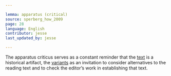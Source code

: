 ```yaml
---

lemma: apparatus (critical)
source: sperberg_how_2009
page: 28
language: English
contributor: jesse
last_updated_by: jesse

---
```


The apparatus criticus serves as a constant reminder that the [text](text.html) is a historical artifact, the [variants](variant.html) as an invitation to consider alternatives to the reading text and to check the editor’s work in establishing that text.
